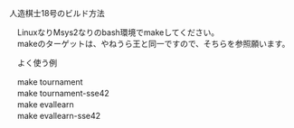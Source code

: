 人造棋士18号のビルド方法  
  
　LinuxなりMsys2なりのbash環境でmakeしてください。  
　makeのターゲットは、やねうら王と同一ですので、そちらを参照願います。  
  
　よく使う例  
  
　make tournament  
　make tournament-sse42  
　make evallearn  
　make evallearn-sse42  
